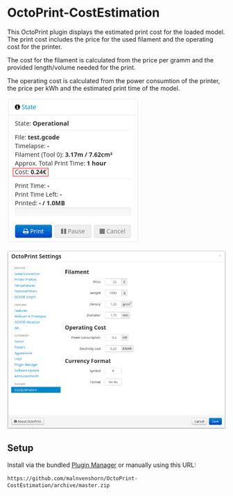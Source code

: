 # OctoPrint-CostEstimation

This OctoPrint plugin displays the estimated print cost for the loaded model. The print cost includes the price for the used filament and the operating cost for the printer.

The cost for the filament is calculated from the price per gramm and the provided length/volume needed for the print.

The operating cost is calculated from the power consumtion of the printer, the price per kWh and the estimated print time of the model.

![CostEstimation](screenshots/costestimation.png?raw=true)

![CostEstimation Settings](screenshots/costestimation_settings.png?raw=true)

## Setup

Install via the bundled [Plugin Manager](https://github.com/foosel/OctoPrint/wiki/Plugin:-Plugin-Manager)
or manually using this URL:

    https://github.com/malnvenshorn/OctoPrint-CostEstimation/archive/master.zip
